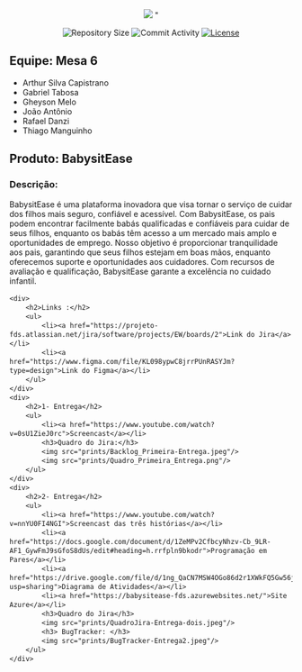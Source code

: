 <html lang="pt-br">
<head>
    <meta charset="UTF-8">
    <meta name="viewport" content="width=device-width, initial-scale=1.0">
    <link rel="stylesheet" href="styles.css">
</head>
    <div align ="center"> 
        <img src="https://github.com/mesa-6/BabysitEase/assets/160547501/ae494e15-e114-47ec-ae2b-559e54894a77" >
"
    </div>
    <p align="center">
  <img
    src="https://img.shields.io/github/repo-size/mesa-6/BabysitEase?style=flat"
    alt="Repository Size"
  />
  <img
    src="https://img.shields.io/github/commit-activity/t/mesa-6/BabysitEase?style=flat&logo=github"
    alt="Commit Activity"
  />
  <a href="LICENSE.md"
    ><img
      src="https://img.shields.io/github/license/mesa-6/BabysitEase"
      alt="License"
  /></a>
</p>

<body>
    <div class="team">
        <h2>Equipe: Mesa 6</h2>
        <ul>
            <li>Arthur Silva Capistrano</li>
            <li>Gabriel Tabosa</li>
            <li>Gheyson Melo</li>
            <li>João Antônio</li>
            <li>Rafael Danzi</li>
            <li>Thiago Manguinho</li>
        </ul>
    </div>
    <div>
        <h2>Produto: BabysitEase</h2>
        <h3>Descrição:</h3>
        <p>BabysitEase é uma plataforma inovadora que visa tornar o serviço de cuidar dos filhos mais seguro, confiável e acessível. Com BabysitEase, os pais podem encontrar facilmente babás qualificadas e confiáveis para cuidar de seus filhos, enquanto os babás têm acesso a um mercado mais amplo e oportunidades de emprego. Nosso objetivo é proporcionar tranquilidade aos pais, garantindo que seus filhos estejam em boas mãos, enquanto oferecemos suporte e oportunidades aos cuidadores. Com recursos de avaliação e qualificação, BabysitEase garante a excelência no cuidado infantil.</p>
    </div>
    
    <div>
        <h2>Links :</h2>
        <ul>
            <li><a href="https://projeto-fds.atlassian.net/jira/software/projects/EW/boards/2">Link do Jira</a></li>
            <li><a href="https://www.figma.com/file/KL098ypwC8jrrPUnRASYJm?type=design">Link do Figma</a></li>
        </ul>
    </div>
    <div>
        <h2>1- Entrega</h2>
        <ul>
            <li><a href="https://www.youtube.com/watch?v=0sU1ZieJ0rc">Screencast</a></li>
            <h3>Quadro do Jira:</h3>
            <img src="prints/Backlog_Primeira-Entrega.jpeg"/>
            <img src="prints/Quadro_Primeira_Entrega.png"/>
        </ul>
    </div> 
    <div>
        <h2>2- Entrega</h2>
        <ul>
            <li><a href="https://www.youtube.com/watch?v=nnYU0FI4NGI">Screencast das três histórias</a></li>
            <li><a href="https://docs.google.com/document/d/1ZeMPv2CfbcyNhzv-Cb_9LR-AF1_GywFmJ9sGfoS8dUs/edit#heading=h.rrfpln9bkodr">Programação em Pares</a></li>
            <li><a href="https://drive.google.com/file/d/1ng_QaCN7MSW4OGo86d2r1XWkFQ5Gw56j/view?usp=sharing">Diagrama de Atividades</a></li>
            <li><a href="https://babysitease-fds.azurewebsites.net/">Site Azure</a></li>
            <h3>Quadro do Jira</h3>
            <img src="prints/QuadroJira-Entrega-dois.jpeg"/> 
            <h3> BugTracker: </h3>
            <img src="prints/BugTracker-Entrega2.jpeg"/>
        </ul>
    </div>
</body>
</html>

